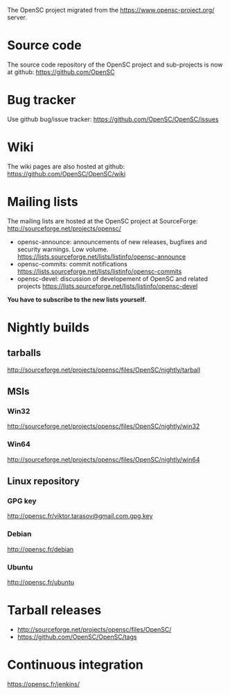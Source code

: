 The OpenSC project migrated from the https://www.opensc-project.org/ server.

# Source code

The source code repository of the OpenSC project and sub-projects is now at github: https://github.com/OpenSC

# Bug tracker

Use github bug/issue tracker: https://github.com/OpenSC/OpenSC/issues

# Wiki

The wiki pages are also hosted at github: https://github.com/OpenSC/OpenSC/wiki

# Mailing lists

The mailing lists are hosted at the OpenSC project at SourceForge: http://sourceforge.net/projects/opensc/

* opensc-announce: announcements of new releases, bugfixes and security warnings. Low volume. https://lists.sourceforge.net/lists/listinfo/opensc-announce
* opensc-commits: commit notifications https://lists.sourceforge.net/lists/listinfo/opensc-commits
* opensc-devel: discussion of developement of OpenSC and related projects https://lists.sourceforge.net/lists/listinfo/opensc-devel

__You have to subscribe to the new lists yourself.__

# Nightly builds
## tarballs
  http://sourceforge.net/projects/opensc/files/OpenSC/nightly/tarball
## MSIs
### Win32 
  http://sourceforge.net/projects/opensc/files/OpenSC/nightly/win32
### Win64
  http://sourceforge.net/projects/opensc/files/OpenSC/nightly/win64
## Linux repository
### GPG key
  http://opensc.fr/viktor.tarasov@gmail.com.gpg.key
### Debian
  http://opensc.fr/debian
### Ubuntu
  http://opensc.fr/ubuntu

# Tarball releases

* http://sourceforge.net/projects/opensc/files/OpenSC/
* https://github.com/OpenSC/OpenSC/tags

# Continuous integration

https://opensc.fr/jenkins/